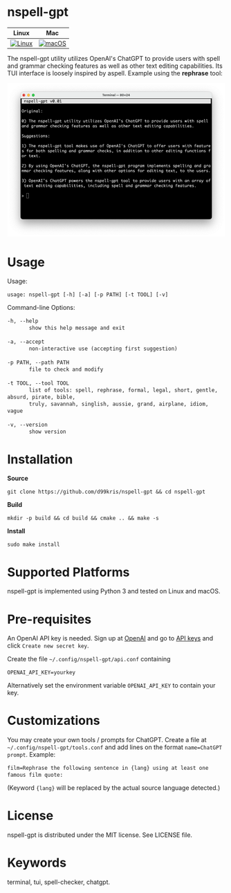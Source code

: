 nspell-gpt
==========

| **Linux** | **Mac** |
|-----------|---------|
| [![Linux](https://github.com/d99kris/nspell-gpt/workflows/Linux/badge.svg)](https://github.com/d99kris/nspell-gpt/actions?query=workflow%3ALinux) | [![macOS](https://github.com/d99kris/nspell-gpt/workflows/macOS/badge.svg)](https://github.com/d99kris/nspell-gpt/actions?query=workflow%3AmacOS) |

The nspell-gpt utility utilizes OpenAI's ChatGPT to provide users with
spell and grammar checking features as well as other text editing
capabilities. Its TUI interface is loosely inspired by aspell. Example
using the **rephrase** tool:

![screenshot nspell-gpt](/doc/screenshot-nspell-gpt.png)


Usage
=====
Usage:

    usage: nspell-gpt [-h] [-a] [-p PATH] [-t TOOL] [-v]

Command-line Options:

    -h, --help
           show this help message and exit

    -a, --accept
           non-interactive use (accepting first suggestion)

    -p PATH, --path PATH
           file to check and modify

    -t TOOL, --tool TOOL
           list of tools: spell, rephrase, formal, legal, short, gentle, absurd, pirate, bible,
           truly, savannah, singlish, aussie, grand, airplane, idiom, vague

    -v, --version
           show version


Installation
============
**Source**

    git clone https://github.com/d99kris/nspell-gpt && cd nspell-gpt

**Build**

    mkdir -p build && cd build && cmake .. && make -s

**Install**

    sudo make install


Supported Platforms
===================
nspell-gpt is implemented using Python 3 and tested on Linux and macOS.


Pre-requisites
==============
An OpenAI API key is needed. Sign up at [OpenAI](https://platform.openai.com/)
and go to [API keys](https://platform.openai.com/account/api-keys) and click
`Create new secret key`.

Create the file `~/.config/nspell-gpt/api.conf` containing

    OPENAI_API_KEY=yourkey

Alternatively set the environment variable `OPENAI_API_KEY` to contain your
key.


Customizations
==============
You may create your own tools / prompts for ChatGPT. Create a file at
`~/.config/nspell-gpt/tools.conf` and add lines on the format
`name=ChatGPT prompt`. Example:

    film=Rephrase the following sentence in {lang} using at least one famous film quote:

(Keyword `{lang}` will be replaced by the actual source language detected.)


License
=======
nspell-gpt is distributed under the MIT license. See LICENSE file.


Keywords
========
terminal, tui, spell-checker, chatgpt.
